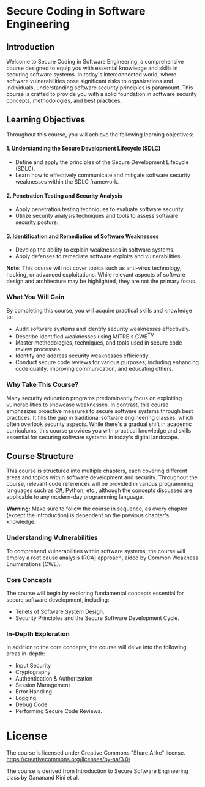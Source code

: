 # Secure Coding in Software Engineering

## Introduction

Welcome to Secure Coding in Software Engineering, a comprehensive course designed to equip you with essential knowledge
and skills in securing software systems. In today's interconnected world, where software vulnerabilities pose
significant risks to organizations and individuals, understanding software security principles is paramount. This course
is crafted to provide you with a solid foundation in software security concepts, methodologies, and best practices.

## Learning Objectives

Throughout this course, you will achieve the following learning objectives:

#### 1. Understanding the Secure Development Lifecycle (SDLC)

-   Define and apply the principles of the Secure Development Lifecycle (SDLC).
-   Learn how to effectively communicate and mitigate software security weaknesses within the SDLC framework.

#### 2. Penetration Testing and Security Analysis

-   Apply penetration testing techniques to evaluate software security.
-   Utilize security analysis techniques and tools to assess software security posture.

#### 3. Identification and Remediation of Software Weaknesses

-   Develop the ability to explain weaknesses in software systems.
-   Apply defenses to remediate software exploits and vulnerabilities.

<div class="info-box">
    <p>
        <strong>Note:</strong> This course will not cover topics such as anti-virus technology, hacking, or advanced exploitations. While relevant aspects of software design and architecture may be highlighted, they are not the primary focus.
    </p>
</div>

<link rel="stylesheet" type="text/css" href="scripts/styles.css">

### What You Will Gain

By completing this course, you will acquire practical skills and knowledge to:

-   Audit software systems and identify security weaknesses effectively.
-   Describe identified weaknesses using MITRE's CWE<sup>TM</sup>.
-   Master methodologies, techniques, and tools used in secure code review processes.
-   Identify and address security weaknesses efficiently.
-   Conduct secure code reviews for various purposes, including enhancing code quality, improving communication, and
    educating others.

### Why Take This Course?

Many security education programs predominantly focus on exploiting vulnerabilities to showcase weaknesses. In contrast,
this course emphasizes proactive measures to secure software systems through best practices. It fills the gap in
traditional software engineering classes, which often overlook security aspects. While there's a gradual shift in
academic curriculums, this course provides you with practical knowledge and skills essential for securing software
systems in today's digital landscape.

## Course Structure

This course is structured into multiple chapters, each covering different areas and topics within software development
and security. Throughout the course, relevant code references will be provided in various programming languages such as
C#, Python, etc., although the concepts discussed are applicable to any modern-day programming language.

<div class="warning-box">
    <p>
        <strong>Warning:</strong> Make sure to follow the course in sequence, as every chapter (except the introduction) is dependent on the previous chapter's knowledge.
    </p>
</div>

<link rel="stylesheet" type="text/css" href="scripts/styles.css">

### Understanding Vulnerabilities

To comprehend vulnerabilities within software systems, the course will employ a root cause analysis (RCA) approach,
aided by Common Weakness Enumerations (CWE).

### Core Concepts

The course will begin by exploring fundamental concepts essential for secure software development, including:

-   Tenets of Software System Design.
-   Security Principles and the Secure Software Development Cycle.

### In-Depth Exploration

In addition to the core concepts, the course will delve into the following areas in-depth:

-   Input Security
-   Cryptography
-   Authentication & Authorization
-   Session Management
-   Error Handling
-   Logging
-   Debug Code
-   Performing Secure Code Reviews.

# License

The course is licensed under Creative Commons "Share Alike" license. https://creativecommons.org/licenses/by-sa/3.0/

The course is derived from Introduction to Secure Software Engineering class by Gananand Kini et al.
